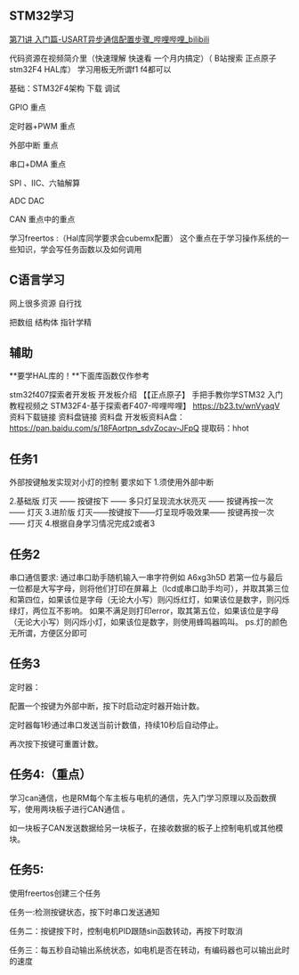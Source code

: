 ## STM32学习

[第71讲 入门篇-USART异步通信配置步骤_哔哩哔哩_bilibili](https://www.bilibili.com/video/BV1bv4y1R7dp?p=71&vd_source=1097d68f33b2ec8b873995d975685a72)

代码资源在视频简介里（快速理解  快速看  一个月内搞定）（ B站搜索 正点原子stm32F4 HAL库） 学习用板无所谓f1 f4都可以

基础：STM32F4架构  下载  调试

GPIO  重点

定时器+PWM  重点

外部中断 重点

串口+DMA  重点

SPI 、IIC、六轴解算

ADC DAC

CAN  重点中的重点

学习freertos :（Hal库同学要求会cubemx配置）
这个重点在于学习操作系统的一些知识，学会写任务函数以及如何调用

## C语言学习

网上很多资源 自行找

把数组 结构体 指针学精

## 辅助

**要学HAL库的！**下面库函数仅作参考

stm32f407探索者开发板
开发板介绍
【【正点原子】 手把手教你学STM32 入门教程视频之 STM32F4-基于探索者F407-哔哩哔哩】
https://b23.tv/wnVyaqV
资料下载链接
资料盘链接
资料盘 开发板资料A盘： https://pan.baidu.com/s/18FAortpn_sdvZocav-JFpQ 提取码：hhot

## 任务1

外部按键触发实现对小灯的控制 要求如下
1.须使用外部中断

2.基础版
灯灭 —— 按键按下 —— 多只灯呈现流水状亮灭 —— 按键再按一次 —— 灯灭
3.进阶版
灯灭——按键按下——灯呈现呼吸效果—— 按键再按一次 —— 灯灭
4.根据自身学习情况完成2或者3

## 任务2

串口通信要求:
通过串口助手随机输入一串字符例如
A6xg3h5D
若第一位与最后一位都是大写字母，则将他们打印在屏幕上（lcd或串口助手均可），并取其第三位和第四位，如果该位是字母（无论大小写）则闪烁红灯，如果该位是数字，则闪烁绿灯，两位互不影响。
如果不满足则打印error，取其第五位，如果该位是字母（无论大小写）则闪烁小灯，如果该位是数字，则使用蜂鸣器鸣叫。
ps.灯的颜色无所谓，方便区分即可

## 任务3

定时器：

配置一个按键为外部中断，按下时启动定时器开始计数。

定时器每1秒通过串口发送当前计数值，持续10秒后自动停止。

再次按下按键可重置计数。



## 任务4:（重点）

学习can通信，也是RM每个车主板与电机的通信，先入门学习原理以及函数撰写，使用两块板子进行CAN通信 。

如一块板子CAN发送数据给另一块板子，在接收数据的板子上控制电机或其他模块。

## 任务5:

使用freertos创建三个任务

任务一:检测按键状态，按下时串口发送通知

任务二：按键按下时，控制电机PID跟随sin函数转动，再按下时取消

任务三：每五秒自动输出系统状态，如电机是否在转动，有编码器也可以输出此时的速度